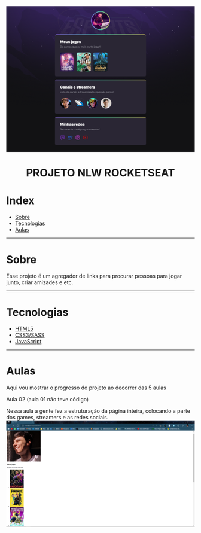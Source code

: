 <img align = "center" src="imgs/Landing_NLW.png">

<h1 align = "center">PROJETO NLW ROCKETSEAT</h1>

# Index
   * [Sobre](#sobre)
   * [Tecnologias](#tecnologias)
   * [Aulas](#aulas)

---
# Sobre

Esse projeto é um agregador de links para procurar pessoas para jogar junto, criar amizades e etc.

---
# Tecnologias

- [HTML5](https://developer.mozilla.org/pt-BR/docs/Web/HTML)
- [CSS3/SASS](https://developer.mozilla.org/pt-BR/docs/Web/CSS)
- [JavaScript](https://developer.mozilla.org/pt-BR/docs/Web/JavaScript)

---
# Aulas

Aqui vou mostrar o progresso do projeto ao decorrer das 5 aulas

Aula 02 (aula 01 não teve código)

Nessa aula a gente fez a estruturação da página inteira, colocando a parte dos games, streamers e as redes sociais.
<img src="imgs/Screenshot (40).png">
